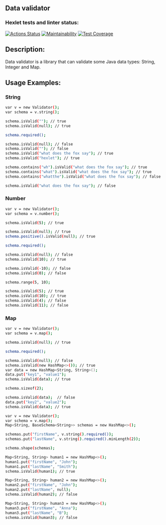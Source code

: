 ## Data validator
### Hexlet tests and linter status:
[![Actions Status](https://github.com/Sentenzos/java-project-78/actions/workflows/hexlet-check.yml/badge.svg)](https://github.com/Sentenzos/java-project-78/actions)
[![Maintainability](https://api.codeclimate.com/v1/badges/bb90d8506cb08e580c08/maintainability)](https://codeclimate.com/github/Sentenzos/java-project-78/maintainability)
[![Test Coverage](https://api.codeclimate.com/v1/badges/bb90d8506cb08e580c08/test_coverage)](https://codeclimate.com/github/Sentenzos/java-project-78/test_coverage)

## Description:
Data validator is a library that can validate some Java data types: String, Integer and Map. 

## Usage Examples:

### String

```bash
var v = new Validator();
var schema = v.string();

schema.isValid(""); // true
schema.isValid(null); // true

schema.required();

schema.isValid(null); // false
schema.isValid(""); // false
schema.isValid("what does the fox say"); // true
schema.isValid("hexlet"); // true

schema.contains("wh").isValid("what does the fox say"); // true
schema.contains("what").isValid("what does the fox say"); // true
schema.contains("whatthe").isValid("what does the fox say"); // false

schema.isValid("what does the fox say"); // false
```

### Number

```bash
var v = new Validator();
var schema = v.number();

schema.isValid(5); // true

schema.isValid(null); // true
schema.positive().isValid(null); // true

schema.required();

schema.isValid(null); // false
schema.isValid(10); // true

schema.isValid(-10); // false
schema.isValid(0); // false

schema.range(5, 10);

schema.isValid(5); // true
schema.isValid(10); // true
schema.isValid(4); // false
schema.isValid(11); // false
```

### Map

```bash
var v = new Validator();
var schema = v.map();

schema.isValid(null); // true

schema.required();

schema.isValid(null); // false
schema.isValid(new HashMap<>()); // true
var data = new HashMap<String, String>();
data.put("key1", "value1");
schema.isValid(data); // true

schema.sizeof(2);

schema.isValid(data);  // false
data.put("key2", "value2");
schema.isValid(data); // true
```

```bash
var v = new Validator();
var schema = v.map();
Map<String, BaseSchema<String>> schemas = new HashMap<>();

schemas.put("firstName", v.string().required());
schemas.put("lastName", v.string().required().minLength(2));

schema.shape(schemas);

Map<String, String> human1 = new HashMap<>();
human1.put("firstName", "John");
human1.put("lastName", "Smith");
schema.isValid(human1); // true

Map<String, String> human2 = new HashMap<>();
human2.put("firstName", "John");
human2.put("lastName", null);
schema.isValid(human2); // false

Map<String, String> human3 = new HashMap<>();
human3.put("firstName", "Anna");
human3.put("lastName", "B");
schema.isValid(human3); // false
```

